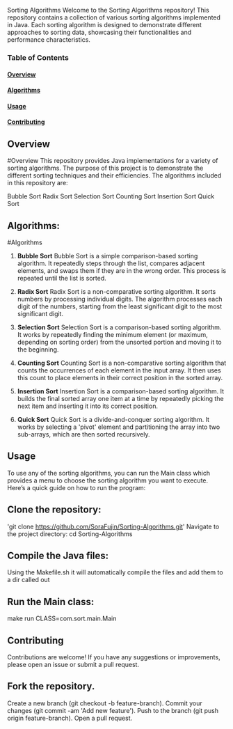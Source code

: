Sorting Algorithms
Welcome to the Sorting Algorithms repository! This repository contains a collection of various sorting algorithms implemented in Java. Each sorting algorithm is designed to demonstrate different approaches to sorting data, showcasing their functionalities and performance characteristics.

### Table of Contents
#### [Overview](#Overview)
#### [Algorithms](#Algorithms)
#### [Usage](#Usage)
#### [Contributing](#Contributing)

## Overview
#Overview
This repository provides Java implementations for a variety of sorting algorithms. The purpose of this project is to demonstrate the different sorting techniques and their efficiencies. The algorithms included in this repository are:

Bubble Sort
Radix Sort
Selection Sort
Counting Sort
Insertion Sort
Quick Sort

## Algorithms:
#Algorithms
1. **Bubble Sort**
Bubble Sort is a simple comparison-based sorting algorithm. It repeatedly steps through the list, compares adjacent elements, and swaps them if they are in the wrong order. This process is repeated until the list is sorted.

2. **Radix Sort**
Radix Sort is a non-comparative sorting algorithm. It sorts numbers by processing individual digits. The algorithm processes each digit of the numbers, starting from the least significant digit to the most significant digit.

3. **Selection Sort**
Selection Sort is a comparison-based sorting algorithm. It works by repeatedly finding the minimum element (or maximum, depending on sorting order) from the unsorted portion and moving it to the beginning.

4. **Counting Sort**
Counting Sort is a non-comparative sorting algorithm that counts the occurrences of each element in the input array. It then uses this count to place elements in their correct position in the sorted array.

5. **Insertion Sort**
Insertion Sort is a comparison-based sorting algorithm. It builds the final sorted array one item at a time by repeatedly picking the next item and inserting it into its correct position.

6. **Quick Sort**
Quick Sort is a divide-and-conquer sorting algorithm. It works by selecting a 'pivot' element and partitioning the array into two sub-arrays, which are then sorted recursively.

## Usage
To use any of the sorting algorithms, you can run the Main class which provides a menu to choose the sorting algorithm you want to execute. Here’s a quick guide on how to run the program:

## Clone the repository:
'git clone https://github.com/SoraFujin/Sorting-Algorithms.git'
Navigate to the project directory:
cd Sorting-Algorithms

## Compile the Java files:
Using the Makefile.sh it will automatically compile the files and add them to a dir called out <br>

## Run the Main class:
make run CLASS=com.sort.main.Main

## Contributing
Contributions are welcome! If you have any suggestions or improvements, please open an issue or submit a pull request.

## Fork the repository.
Create a new branch (git checkout -b feature-branch).
Commit your changes (git commit -am 'Add new feature').
Push to the branch (git push origin feature-branch).
Open a pull request.
